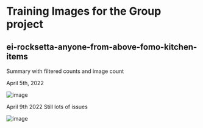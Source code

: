 
# Training Images for the Group project

## ei-rocksetta-anyone-from-above-fomo-kitchen-items

Summary with filtered counts and image count

April 5th, 2022

![image](https://user-images.githubusercontent.com/5605614/162357368-9951f1af-63b2-4fd7-9a3f-64d6987cae86.png)


April 9th 2022
Still lots of issues

![image](https://user-images.githubusercontent.com/5605614/162601747-b26f16d2-d9a3-4e98-9f9a-ab498d2946ad.png)







